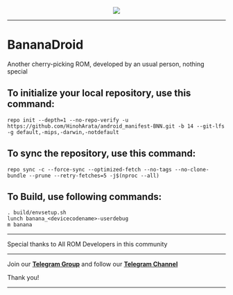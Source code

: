 <p align="center">
<img src="https://github.com/bananadroid/android_manifest/blob/14/banner.png?raw=true" > 
</p>

---------------------------------------------------------------------------------------------------------
BananaDroid
====================
Another cherry-picking ROM, developed by an usual person, nothing special


To initialize your local repository, use this command:
-----------------------------------------------------

    repo init --depth=1 --no-repo-verify -u https://github.com/HinohArata/android_manifest-BNN.git -b 14 --git-lfs -g default,-mips,-darwin,-notdefault

To sync the repository, use this command:
-----------------------------------------

    repo sync -c --force-sync --optimized-fetch --no-tags --no-clone-bundle --prune --retry-fetches=5 -j$(nproc --all)

To Build, use following commands:
---------------------------------
    
    . build/envsetup.sh
    lunch banana_<devicecodename>-userdebug
    m banana

---------------------------------------------------------------------------------------------------------

Special thanks to All ROM Developers in this community

---------------------------------------------------------------------------------------------------------

Join our [**Telegram Group**](https://t.me/bananadroid) and follow our [**Telegram Channel**](https://t.me/bananadroidchannel)

Thank you!

---------------------------------------------------------------------------------------------------------
